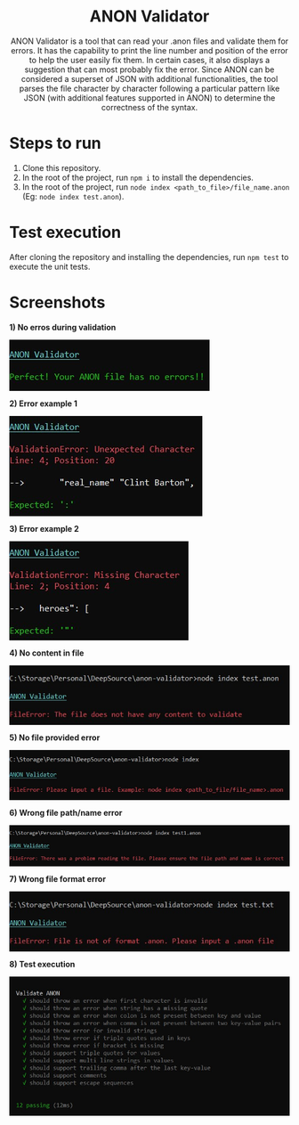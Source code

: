 <div align="center">
<h1>ANON Validator</h1>
<p>
ANON Validator is a tool that can read your .anon files and validate them for errors. It has the capability to print the line number and position of the error to help the user easily fix them. In certain cases, it also displays a suggestion that can most probably fix the error. Since ANON can be considered a superset of JSON with additional functionalities, the tool parses the file character by character following a particular pattern like JSON (with additional features supported in ANON) to determine the correctness of the syntax.
</p>
</div>
  
# Steps to run
1. Clone this repository.
2. In the root of the project, run `npm i` to install the dependencies.
3. In the root of the project, run `node index <path_to_file>/file_name.anon` (Eg: `node index test.anon`).

# Test execution
After cloning the repository and installing the dependencies, run `npm test` to execute the unit tests.

# Screenshots
**1) No erros during validation**

<img src="./screenshots/no-error.jpg" align="center">

**2) Error example 1**

<img src="./screenshots/unexpected-char.jpg" align="center">

**3) Error example 2**

<img src="./screenshots/missing-char.jpg" align="center">

**4) No content in file**

<img src="./screenshots/no-content.jpg" align="center">

**5) No file provided error**

<img src="./screenshots/no-file-arg.jpg" align="center">

**6) Wrong file path/name error**

<img src="./screenshots/wrong-path.jpg" align="center">

**7) Wrong file format error**

<img src="./screenshots/wrong-format.jpg" align="center">

**8) Test execution**

<img src="./screenshots/test-output.jpg" align="center">
